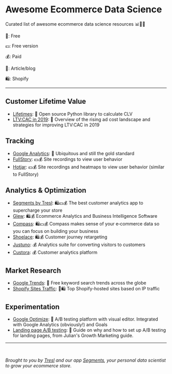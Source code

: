 # Awesome Ecommerce Data Science

Curated list of awesome ecommerce data science resources 📊💎💪

💸: Free

💵: Free version

💰: Paid

📰: Article/blog

🛍: Shopify

---

## Customer Lifetime Value

* [Lifetimes](https://github.com/CamDavidsonPilon/lifetimes): 💸 Open source Python library to calculate CLV
* [LTV:CAC in 2019](https://blog.rechargepayments.com/current-trends-why-ltv-should-be-your-only-focus-in-2019/): 📰 Overview of the rising ad cost landscape and strategies for improving LTV:CAC in 2019

## Tracking

* [Google Analytics](https://analytics.google.com/analytics/web/): 💸 Ubiquitous and still the gold standard
* [FullStory](https://www.fullstory.com/): 💵💰 Site recordings to view user behavior
* [Hotjar](https://www.hotjar.com/): 💵💰 Site recordings and heatmaps to view user behavior (similar to FullStory)

## Analytics & Optimization

* [Segments by Tresl](https://segments.tresl.co): 🛍💵💰 The best customer analytics app to supercharge your store
* [Glew](https://glew.io/): 🛍💰 Ecommerce Analytics and Business Intelligence Software
* [Compass](https://www.compass.co/): 🛍💵💰 Compass makes sense of your e‑commerce data so you can focus on building your business
* [Shoelace](http://shoelace.com/): 🛍💰 Customer journey retargeting
* [Justuno](https://www.justuno.com/): 💰 Analytics suite for converting visitors to customers
* [Custora](https://www.custora.com/): 💰 Customer analytics platform

## Market Research

* [Google Trends](https://trends.google.com/trends/): 💸 Free keyword search trends across the globe
* [Shopify Sites Traffic](https://myip.ms/browse/sites/1/ipID/23.227.38.64/ipIDii/23.227.38.64): 💸🛍 Top Shopify-hosted sites based on IP traffic

## Experimentation

* [Google Optimize](https://optimize.google.com): 💸 A/B testing platform with visual editor. Integrated with Google Analytics (obviously!) and Goals
* [Landing page A/B testing](https://www.julian.com/guide/growth/ab-testing): 📰 Guide on why and how to set up A/B testing for landing pages, from Julian's Growth Marketing guide.

---

<br>

*Brought to you by [Tresl](https://tresl.co) and our app [Segments](https://segments.tresl.co), your personal data scientist to grow your ecommerce store.*
